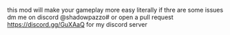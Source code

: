 this mod will make your gameplay more easy literally if thre are some issues dm me on discord @shadowpazzo# or open a pull request 
https://discord.gg/GuXAaQ for my discord server 

